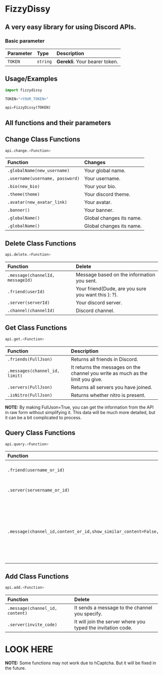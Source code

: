 
# FizzyDissy

## A very easy library for using Discord APIs.
###
### Basic parameter

| Parameter | Type     | Description                |
| :-------- | :------- | :------------------------- |
| `TOKEN` | `string` | **Gerekli**. Your bearer token. |

## Usage/Examples

```Python
import fizzydissy

TOKEN="<YOUR_TOKEN>"

api=FizzyDissy(TOKEN)
```

## All functions and their parameters

## Change Class Functions
```Python
api.change.<Function>
```
| Function |  Changes                |
| :--------| :------------------------- |
| `.globalName(new_username)` | Your global name. |
| `.username(username, password)` | Your username. |
| `.bio(new_bio)` | Your your bio. |
| `.theme(theme)` | Your discord theme. |
| `.avatar(new_avatar_link)` | Your avatar. |
| `.banner()` | Your banner. |
| `.globalName()` | Global changes its name. |
| `.globalName()` | Global changes its name. |

## Delete Class Functions
```Python
api.delete.<Function>
```
| Function |  Delete                |
| :--------| :------------------------- |
| `.message(channelId, messageId)` |Message based on the information you sent. |
| `.friend(userId)` | Your friend(Dude, are you sure you want this ): ?). |
| `.server(serverId)` | Your discord server. |
| `.channel(channelId)` | Discord channel. |

## Get Class Functions
```Python
api.get.<Function>
```
| Function |  Description                |
| :--------| :------------------------- |
| `.friends(FullJson)` | Returns all friends in Discord. |
| `.messages(channel_id, limit)` |It returns the messages on the channel you write as much as the limit you give.|
| `.servers(FullJson)` | Returns all servers you have joined. |
| `.isNitro(FullJson)` | Returns whether nitro is present. |

**NOTE:** By making FullJson=True, you can get the information from the API in raw form without simplifying it. This data will be much more detailed, but it can be a bit complicated to process.

## Query Class Functions
```Python
api.query.<Function>
```
| Function |  Query                |
| :--------| :------------------------- |
| `.friend(username_or_id)` |Queries a friend by name or id. |
| `.server(servername_or_id)` |Queries a server by name or id.|
| `.message(channel_id,content_or_id,show_similar_content=False,search_limit)`|Queries the message according to its content or id. You can customise your query with extra parameters.|

## Add Class Functions
```Python
api.add.<Function>
```
| Function |  Delete                |
| :--------| :------------------------- |
| `.message(channel_id, content)` |It sends a message to the channel you specify.|
| `.server(invite_code)` | It will join the server where you typed the invitation code. |

# LOOK HERE
**NOTE:** Some functions may not work due to hCaptcha. But it will be fixed in the future.
